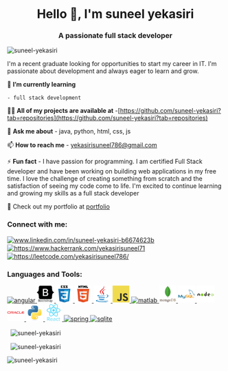 <h1 align="center">Hello 👋, I'm suneel yekasiri</h1>
<h3 align="center">A passionate full stack developer</h3>
<p align="left"> <img src="https://komarev.com/ghpvc/?username=suneel-yekasiri&label=Profile%20views&color=0e75b6&style=flat" alt="suneel-yekasiri" /> </p>

I'm a recent graduate looking for opportunities to start my career in IT. I'm passionate about development and always eager to learn and grow.

 🌱 **I’m currently learning**
 
    - full stack development

 👨‍💻 **All of my projects are available at** -[https://github.com/suneel-yekasiri?tab=repositories](https://github.com/suneel-yekasiri?tab=repositories)
    
 💬 **Ask me about** - java, python, html, css, js
 
 📫 **How to reach me** - yekasirisuneel786@gmail.com
 
 ⚡ **Fun fact** - I have passion for programming. I am certified Full Stack developer and have been working on building web applications in my free time. I love the challenge of creating something from scratch and the satisfaction of seeing my code come to life. I'm excited to continue learning and growing my skills as a full stack developer

 👨 Check out my portfolio at [portfolio](https://lnkd.in/giPv3SJD)

<h3 align="left">Connect with me:</h3>
<p align="left">
<a href="https://www.linkedin.com/in/suneel-yekasiri-b6674623b/" target="blank"><img align="center" src="https://raw.githubusercontent.com/rahuldkjain/github-profile-readme-generator/master/src/images/icons/Social/linked-in-alt.svg" alt="www.linkedin.com/in/suneel-yekasiri-b6674623b" height="30" width="40" margin="10px" padding="10px" />
 </a>
<a href="https://www.hackerrank.com/yekasirisuneel71" target="blank"><img align="center" src="https://raw.githubusercontent.com/rahuldkjain/github-profile-readme-generator/master/src/images/icons/Social/hackerrank.svg" alt="https://www.hackerrank.com/yekasirisuneel71" height="30" width="40" margin="10px" padding="10px" />
 </a>
<a href="https://leetcode.com/yekasirisuneel786/" target="blank"><img align="center" src="https://raw.githubusercontent.com/rahuldkjain/github-profile-readme-generator/master/src/images/icons/Social/leet-code.svg" alt="https://leetcode.com/yekasirisuneel786/" height="30" width="40" margin="10px" padding="10px" />
 </a>
</p>

<h3 align="left">Languages and Tools:</h3>

<p align="left"> 
 <a href="https://angular.io" target="_blank" rel="noreferrer"> <img src="https://angular.io/assets/images/logos/angular/angular.svg" alt="angular" width="40" height="40" margin="10px" padding="10px"/> </a>
 <a href="https://getbootstrap.com" target="_blank" rel="noreferrer"> <img src="https://raw.githubusercontent.com/devicons/devicon/master/icons/bootstrap/bootstrap-plain-wordmark.svg" alt="bootstrap" width="40" height="40" margin="10px" padding="10px"/> </a> 
 <a href="https://www.w3schools.com/css/" target="_blank" rel="noreferrer"> <img src="https://raw.githubusercontent.com/devicons/devicon/master/icons/css3/css3-original-wordmark.svg" alt="css3" width="40" height="40" margin="10px" padding="10px"/> </a>
 <a href="https://www.w3.org/html/" target="_blank" rel="noreferrer"> <img src="https://raw.githubusercontent.com/devicons/devicon/master/icons/html5/html5-original-wordmark.svg" alt="html5" width="40" height="40" margin="10px" padding="10px"/> </a> 
 <a href="https://www.java.com" target="_blank" rel="noreferrer"> <img src="https://raw.githubusercontent.com/devicons/devicon/master/icons/java/java-original.svg" alt="java" width="40" height="40" margin="10px" padding="10px"/>
 </a>
 <a href="https://developer.mozilla.org/en-US/docs/Web/JavaScript" target="_blank" rel="noreferrer"> <img src="https://raw.githubusercontent.com/devicons/devicon/master/icons/javascript/javascript-original.svg" alt="javascript" width="40" height="40" margin="10px" padding="10px"/>
 </a> 
 <a href="https://www.mathworks.com/" target="_blank" rel="noreferrer"> <img src="https://upload.wikimedia.org/wikipedia/commons/2/21/Matlab_Logo.png" alt="matlab" width="40" height="40" margin="10px" padding="10px"/> </a> 
 <a href="https://www.mongodb.com/" target="_blank" rel="noreferrer"> <img src="https://raw.githubusercontent.com/devicons/devicon/master/icons/mongodb/mongodb-original-wordmark.svg" alt="mongodb" width="40" height="40" margin="10px" padding="10px"/> </a>
 <a href="https://www.mysql.com/" target="_blank" rel="noreferrer"> <img src="https://raw.githubusercontent.com/devicons/devicon/master/icons/mysql/mysql-original-wordmark.svg" alt="mysql" width="40" height="40" margin="10px" padding="10px"/> </a> 
 <a href="https://nodejs.org" target="_blank" rel="noreferrer"> <img src="https://raw.githubusercontent.com/devicons/devicon/master/icons/nodejs/nodejs-original-wordmark.svg" alt="nodejs" width="40" height="40" margin="10px" padding="10px"/> </a> 
 <a href="https://www.oracle.com/" target="_blank" rel="noreferrer"> <img src="https://raw.githubusercontent.com/devicons/devicon/master/icons/oracle/oracle-original.svg" alt="oracle" width="40" height="40" margin="10px" padding="10px"/> </a> 
 <a href="https://www.python.org" target="_blank" rel="noreferrer"> <img src="https://raw.githubusercontent.com/devicons/devicon/master/icons/python/python-original.svg" alt="python" width="40" height="40"/> </a> 
 <a href="https://reactjs.org/" target="_blank" rel="noreferrer"> <img src="https://raw.githubusercontent.com/devicons/devicon/master/icons/react/react-original-wordmark.svg" alt="react" width="40" height="40" margin="10px" padding="10px"/> </a> 
 <a href="https://spring.io/" target="_blank" rel="noreferrer"> <img src="https://www.vectorlogo.zone/logos/springio/springio-icon.svg" alt="spring" width="40" height="40" margin="10px" padding="10px"/> </a> 
 <a href="https://www.sqlite.org/" target="_blank" rel="noreferrer"> <img src="https://www.vectorlogo.zone/logos/sqlite/sqlite-icon.svg" alt="sqlite" width="40" height="40" margin="10px" padding="10px"/> </a> 
</p>

<p>&nbsp;
 <img align="center" src="https://github-readme-stats.vercel.app/api?username=suneel-yekasiri&show_icons=true&locale=en" alt="suneel-yekasiri" />
</p>

<p>&nbsp;
 <img align="center" src="https://github-readme-streak-stats.herokuapp.com/?user=suneel-yekasiri&" alt="suneel-yekasiri" />
</p>

<p>
 <img align="left" height="300px" width="350px" src="https://github-readme-stats.vercel.app/api/top-langs?username=suneel-yekasiri&show_icons=true&locale=en&layout=compact" alt="suneel-yekasiri" />
</p>


